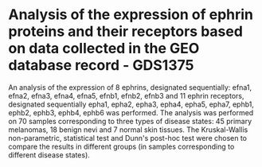 # Analysis of the expression of ephrin proteins and their receptors based on data collected in the GEO database record - GDS1375
An analysis of the expression of 8 ephrins, designated sequentially: efna1, efna2, efna3, efna4, efna5, efnb1, efnb2, efnb3 and 11 ephrin receptors, designated sequentially epha1, epha2, epha3, epha4, epha5, epha7, ephb1, ephb2, ephb3, ephb4, ephb6 was performed. The analysis was performed on 70 samples corresponding to three types of disease states: 45 primary melanomas, 18 benign nevi and 7 normal skin tissues. The Kruskal-Wallis non-parametric, statistical test and Dunn's post-hoc test were chosen to compare the results in different groups (in samples corresponding to different disease states).
